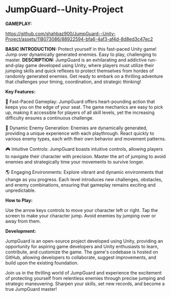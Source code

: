 # JumpGuard--Unity-Project
**GAMEPLAY:**


https://github.com/shahbaz900/JumpGuard--Unity-Project/assets/118073086/88922594-bfa6-4af3-af4d-8d8ed3c47ec2


**BASIC INTRODUCTION:**
Protect yourself in this fast-paced Unity game! Jump over dynamically generated enemies. Easy to play, challenging to master. 
**DESCRIPTION:**
JumpGuard is an exhilarating and addictive run-and-play game developed using Unity, 
where players must utilize their jumping skills and quick reflexes to protect themselves from hordes of randomly generated enemies. 
Get ready to embark on a thrilling adventure that challenges your timing, coordination, and strategic thinking!

**Key Features:**

🏃 Fast-Paced Gameplay: JumpGuard offers heart-pounding action that keeps you on the edge of your seat. 
    The game mechanics are easy to pick up, making it accessible for players of all skill levels, 
    yet the increasing difficulty ensures a continuous challenge.

🤖 Dynamic Enemy Generation: Enemies are dynamically generated, providing a unique experience with each playthrough.
    React quickly to various enemy types, each with their own behavior and movement patterns.

🎮 Intuitive Controls: JumpGuard boasts intuitive controls, allowing players to navigate their character with precision. 
    Master the art of jumping to avoid enemies and strategically time your movements to survive longer.

🌎 Engaging Environments: Explore vibrant and dynamic environments that change as you progress. 
    Each level introduces new challenges, obstacles, and enemy combinations, ensuring that gameplay remains exciting and unpredictable.

**How to Play:**

Use the arrow keys controls to move your character left or right.
Tap the screen to make your character jump.
Avoid enemies by jumping over or away from them.

**Development:**

JumpGuard is an open-source project developed using Unity, providing an opportunity for aspiring game developers and Unity enthusiasts
to learn, contribute, and customize the game. The game's codebase is hosted on GitHub, allowing developers to collaborate, 
suggest improvements, and build upon the existing foundation.

Join us in the thrilling world of JumpGuard and experience the excitement of protecting yourself from relentless enemies through precise
jumping and strategic maneuvering. Sharpen your skills, set new records, and become a true JumpGuard master!

